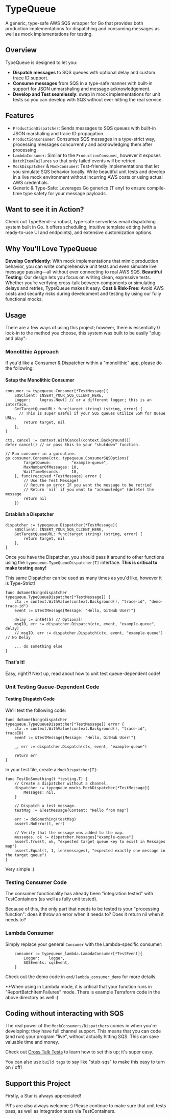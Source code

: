 # TypeQueue
A generic, type-safe AWS SQS wrapper for Go that provides both production implementations for dispatching and consuming messages as well as mock implementations for testing.

## Overview
TypeQueue is designed to let you:

- **Dispatch messages** to SQS queues with optional delay and custom trace ID support.
- **Consume messages** from SQS in a type-safe manner with built-in support for JSON unmarshaling and message acknowledgement.
- **Develop and Test seamlessly**: swap in mock implementations for unit tests so you can develop with SQS without ever hitting the real service.

## Features
- `ProductionDispatcher`: Sends messages to SQS queues with built-in JSON marshaling and trace ID propagation.
- `ProductionConsumer`: Consumes SQS messages in a type-strict way, processing messages concurrently and acknowledging them after processing.
- `LambdaConsumer`: Similar to the `ProductionConsumer`, however it exposes `BatchItemFailures` so that only failed events will be retried.
- `MockDispatcher` & `MockConsumer`: Test-friendly implementations that let you simulate SQS behavior locally. Write beautiful unit tests and develop in a live mock environment without incurring AWS costs or using actual AWS credentials.
- Generic & Type-Safe: Leverages Go generics (T any) to ensure compile-time type safety for your message payloads.

## Want to see it in Action?
Check out TypeSend—a robust, type-safe serverless email dispatching system built in Go. It offers scheduling, intuitive template editing (with a ready-to-use UI and endpoints), and extensive customization options.

## Why You'll Love TypeQueue
**Develop Confidently**: With mock implementations that mimic production behavior, you can write comprehensive unit tests and even simulate live message passing—all without ever connecting to real AWS SQS.
**Beautiful Testing**: Our design lets you focus on writing clean, expressive tests. Whether you’re verifying cross-talk between components or simulating delays and retries, TypeQueue makes it easy.
**Cost & Risk-Free**: Avoid AWS costs and security risks during development and testing by using our fully functional mocks.

## Usage

There are a few ways of using this project; however, there is essentially 0 lock-in to the method you choose, this system was built to be easily "plug and play":

### Monolithic Approach
If you'd like a Consumer & Dispatcher within a "monolithic" app, please do the following:

#### Setup the Monolithic Consumer
```
consumer := typequeue.Consumer[*TestMessage]{
	SQSClient: INSERT_YOUR_SQS_CLIENT_HERE,
	Logger:    logrus.New() // or a different logger; this is an interface,
	GetTargetQueueURL: func(target string) (string, error) {
	  // This is super useful if your SQS queues utilize SSM for Queue URLs.
		return target, nil
	},
}

ctx, cancel := context.WithCancel(context.Background())
defer cancel() // or pass this to your "shutdown" function.

// Run consumer in a goroutine.
go consumer.Consume(ctx, typequeue.ConsumerSQSOptions{
		TargetQueue:         "example-queue",
		MaxNumberOfMessages: 10,
		WaitTimeSeconds:     10,
	}, func(received *TestMessage) error {
		// Use the Test Message!
		// Return an error IF you want the message to be retried
		// Return `nil` if you want to "acknowledge" (delete) the message
		return nil
	})
```

#### Establish a Dispatcher

```
dispatcher := typequeue.Dispatcher[*TestMessage]{
	SQSClient: INSERT_YOUR_SQS_CLIENT_HERE,
	GetTargetQueueURL: func(target string) (string, error) {
		return target, nil
	},
}
```

Once you have the Dispatcher, you should pass it around to other functions using the `typequeue.TypeQueueDispatcher[T]` interface. **This is critical to make testing easy!**

This same Dispatcher can be used as many times as you'd like, however it is Type-Strict!

```
func doSomething(dispatcher typequeue.TypeQueueDispatcher[*TestMessage]) {
	ctx := context.WithValue(context.Background(), "trace-id", "demo-trace-id")
	event := &TestMessage{Message: "Hello, GitHub User!"}

	delay := int64(5) // Optional!
	msgID, err := dispatcher.Dispatch(ctx, event, "example-queue", delay)
	// msgID, err := dispatcher.Dispatch(ctx, event, "example-queue") // No Delay

	... do something else
}
```

#### That's it!

Easy, right?! Next up, read about how to unit test queue-dependent code!

### Unit Testing Queue-Dependent Code

#### Testing Dispatch Code
We'll test the following code:

```
func doSomething(dispatcher typequeue.TypeQueueDispatcher[*TestMessage]) error {
	ctx := context.WithValue(context.Background(), "trace-id", traceID)
	event := &TestMessage{Message: "Hello, GitHub User!"}

	_, err := dispatcher.Dispatch(ctx, event, "example-queue")

	return err
}
```

In your test file, create a `MockDispatcher[T]`:

```
func TestDoSomething(t *testing.T) {
	// Create a dispatcher without a channel.
	dispatcher := typequeue_mocks.MockDispatcher[*TestMessage]{
		Messages: nil,
	}

	// Dispatch a test message.
	testMsg := &TestMessage{Content: "Hello from map"}

	err := doSomething(testMsg)
	assert.NoError(t, err)

	// Verify that the message was added to the map.
	messages, ok := dispatcher.Messages["example-queue"]
	assert.True(t, ok, "expected target queue key to exist in Messages map")
	assert.Equal(t, 1, len(messages), "expected exactly one message in the target queue")
}
```

Very simple :)

### Testing Consumer Code

The consumer functionality has already been "integration tested" with TestContainers (as well as fully unit tested).

Because of this, the only part that needs to be tested is your "processing function": does it throw an error when it needs to? Does it return nil when it needs to?

### Lambda Consumer

Simply replace your general `Consumer` with the Lambda-specific consumer:
```
	consumer := typequeue_lambda.LambdaConsumer[*TestEvent]{
		Logger:    logger,
		SQSEvents: sqsEvent,
	}
```

Check out the demo code in `cmd/lambda_consumer_demo` for more details.

**When using in Lambda mode, it is critical that your function runs in "ReportBatchItemFailures" mode. There is example Terraform code in the above directory as well :)

## Coding without interacting with SQS

The real power of the `MockConsumers/Dispatchers` comes in when you're developing: they have full channel support. This means that you can code (and run) your program "live", without actually hitting SQS. This can save valuable time and money.

Check out [Cross Talk Tests](./pkg/mocked/tests/crosstalk_test.go) to learn how to set this up; it's super easy.

You can also use `build tags` to say like "stub-sqs" to make this easy to turn on / off!

## Support this Project

Firstly, a Star is always appreciated!

PR's are also always welcome :) Please continue to make sure that unit tests pass, as well as integration tests via TestContainers.
